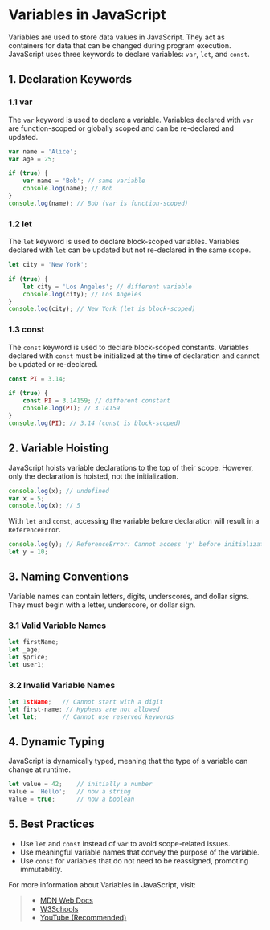 # Variables in JavaScript

Variables are used to store data values in JavaScript. They act as containers for data that can be changed during program execution. JavaScript uses three keywords to declare variables: `var`, `let`, and `const`.

## 1. Declaration Keywords

### 1.1 var
The `var` keyword is used to declare a variable. Variables declared with `var` are function-scoped or globally scoped and can be re-declared and updated.

```js
var name = 'Alice';
var age = 25;

if (true) {
    var name = 'Bob'; // same variable
    console.log(name); // Bob
}
console.log(name); // Bob (var is function-scoped)
```

### 1.2 let
The `let` keyword is used to declare block-scoped variables. Variables declared with `let` can be updated but not re-declared in the same scope.

```js
let city = 'New York';

if (true) {
    let city = 'Los Angeles'; // different variable
    console.log(city); // Los Angeles
}
console.log(city); // New York (let is block-scoped)
```

### 1.3 const
The `const` keyword is used to declare block-scoped constants. Variables declared with `const` must be initialized at the time of declaration and cannot be updated or re-declared.

```js
const PI = 3.14;

if (true) {
    const PI = 3.14159; // different constant
    console.log(PI); // 3.14159
}
console.log(PI); // 3.14 (const is block-scoped)
```

## 2. Variable Hoisting

JavaScript hoists variable declarations to the top of their scope. However, only the declaration is hoisted, not the initialization.

```js
console.log(x); // undefined
var x = 5;
console.log(x); // 5
```

With `let` and `const`, accessing the variable before declaration will result in a `ReferenceError`.

```js
console.log(y); // ReferenceError: Cannot access 'y' before initialization
let y = 10;
```

## 3. Naming Conventions

Variable names can contain letters, digits, underscores, and dollar signs. They must begin with a letter, underscore, or dollar sign.

### 3.1 Valid Variable Names
```js
let firstName;
let _age;
let $price;
let user1;
```

### 3.2 Invalid Variable Names
```js
let 1stName;   // Cannot start with a digit
let first-name; // Hyphens are not allowed
let let;       // Cannot use reserved keywords
```

## 4. Dynamic Typing

JavaScript is dynamically typed, meaning that the type of a variable can change at runtime.

```js
let value = 42;    // initially a number
value = 'Hello';   // now a string
value = true;      // now a boolean
```

## 5. Best Practices

- Use `let` and `const` instead of `var` to avoid scope-related issues.
- Use meaningful variable names that convey the purpose of the variable.
- Use `const` for variables that do not need to be reassigned, promoting immutability.

For more information about Variables in JavaScript, visit: 
> - [MDN Web Docs](https://developer.mozilla.org/en-US/docs/Learn/JavaScript/First_steps/Variables)
> - [W3Schools](https://www.w3schools.com/js/js_variables.asp)
> - [YouTube (Recommended)](https://www.youtube.com/watch?v=RFx0PnTqxfI&list=PLfEr2kn3s-br9ZFmejfLhAgMbGgbpdof8&index=45&pp=iAQB)
